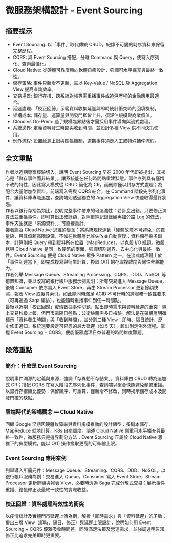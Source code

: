 # 微服務架構設計 ‑ Event Sourcing

## 摘要提示
- Event Sourcing: 以「事件」取代傳統 CRUD，紀錄不可變的時序資料來保留完整歷程。  
- CQRS: 與 Event Sourcing 搭配，分離 Command 與 Query，使寫入序列化、查詢最佳化。  
- Cloud Native: 從硬體可靠度轉向軟體自癒設計，強調可水平擴充與最終一致性。  
- 儲存策略: 事件只新增不更新，需以 Key-Value / NoSQL 及 Aggregation View 提高查詢效率。  
- 交易場景: 銀行存摺、跨系統對帳等需重播事件或追溯歷程的金融應用最適合。  
- 延遲處理: 「校正回歸」示範資料收集延遲與即時統計衝突時的回填機制。  
- 架構成本: 儲存量、運算量與開發門檻皆上升，須評估規模與商業價值。  
- Cloud vs On-Prem: 過了規模臨界點後才需採用事件導向與流式處理。  
- 系統邊界: 定義資料發生時間與收到時間，並設計多種 View 供不同決策使用。  
- 例外流程: 設置延遲上限與關帳機制，逾期事件須走人工或特殊補件流程。  

## 全文重點
作者以近期專案經驗切入，說明 Event Sourcing 早在 2000 年代即被提出，其核心是「儲存事件而非結果」，讓系統能在任何時間點重建狀態。事件序列具有僅增不改的特性，因此寫入模式從 CRUD 簡化為 CR，而刪除僅以封存方式處理；為配合大量附加型資料，前端寫入需與 CQRS 結合，在 Command 階段先序列化事件，讓資料庫專職追加，查詢端則透過獨立的 Aggregation View 快速取得最終狀態。  
作者以銀行存摺為類比，說明完整事件帶來的可追溯性：若計息出錯，只要修正演算法並重播事件，即可算出正確餘額，對照單純記錄餘額再加旁路 Log 的做法，事件天生就是「來源資料」，可直接重計。  
接著論及 Cloud Native 思維的變革：當系統規模達到「硬體故障不可避免」的數量級，與其倚賴高階設備，不如在軟體層允許失敗並自動恢復；資料儲存採多副本，計算則把 Query 帶到資料所在位置（MapReduce），以克服 I/O 瓶頸。微服務與 Cloud Native 是同一枚硬幣的兩面，強調切割邊界、去中心化與最終一致性。Event Sourcing 便是 Cloud Native 眾多 Pattern 之一，在流式處理鏈上於「事件到達當下」即完成複寫與衍生計算，換取 O(1) 的存取複雜度與線性伸縮能力。  
作者列舉 Message Queue、Streaming Processing、CQRS、DDD、NoSQL 等前置知識，並以改寫的銀行帳戶服務示例說明：所有交易進入 Message Queue，後端 Consumer 依序寫入 Event Store，再由 Stream Processor 更新餘額快照、報表 View 或搜尋索引。如此能同時滿足 ACID 不可行時的跨服務一致性要求（可再透過 Saga 編排），也能隨時重播事件到任一時間點。  
最後以近期「校正回歸」疫情數據事件切題，點出即時需求與資料延遲的衝突：線上交易秒級上報，但門市需隔日盤點；公衛檢體需多日檢驗。解法是在架構層明確標示「資料發生時間」與「收到時間」，並分割三種 View：即時、隔日統計、歷史修正通知。系統還要設定可容忍的最大延遲（如 5 天），超出則走例外流程。掌握 Event Sourcing + CQRS，便能優雅處理日益普遍的時間維度難題。  

## 段落重點

### 簡介：什麼是 Event Sourcing
說明事件溯源的定義與來源，強調「存異動不存結果」，資料庫由 CRUD 轉為追加式 CR；搭配 CQRS 在寫入階段先序列化事件，查詢端以聚合快照避免頻繁重播。以銀行存摺類比優勢：保留順序、可重算、僅新增不修改，同時揭示儲存成本及開發門檻的缺點。

### 雲端時代的架構觀念 — Cloud Native
回顧 Google 早期因硬體故障率與資料規模推動的設計轉型：多副本儲存、MapReduce 就地計算、K8s 自癒調度。闡述 Cloud Native 側重可水平擴充與最終一致性，微服務只是邊界劃分方法；Event Sourcing 正屬於 Cloud Native 思維下的典型模式，能以 O(1) 操作換取更高的可伸縮上限。

### Event Sourcing 應用案例
列舉導入所需元件：Message Queue、Streaming、CQRS、DDD、NoSQL。以銀行帳戶服務為例：交易進入 Queue，Consumer 寫入 Event Store，Stream Processor 更新餘額與報表 View，必要時透過 Saga 完成分散式交易；展示事件重播、錯帳修正及最終一致性的實際收益。

### 校正回歸：資料處理時效性的衝突
以疫情統計及實體門市延遲上傳為例，解析「即時需求」與「資料延遲」的矛盾；提出三層 View（即時、隔日、修正）與延遲上限設計，說明如何用 Event Sourcing + CQRS 優雅吸收時間差，同時滿足決策及營運需求，並強調透明告知修正比追求完美即時更重要。

